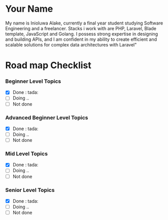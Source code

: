 # Your Name

My name is Inioluwa Alake, currently a final year student studying Software Engineering and a freelancer. Stacks i work with are PHP, Laravel, Blade template, JavaScript and Golang. I possess strong expertise in designing and building APIs, and I am confident in my ability to create efficient and scalable solutions for complex data architectures with Laravel"

# Road map Checklist

### Beginner Level Topics

- [x] Done : tada:
- [ ] Doing ..
- [ ] Not done

### Advanced Beginner Level Topics

- [x] Done : tada:
- [ ] Doing ..
- [ ] Not done

### Mid Level Topics

- [x] Done : tada:
- [ ] Doing ..
- [ ] Not done

### Senior Level Topics

- [x] Done : tada:
- [ ] Doing ..
- [ ] Not done
